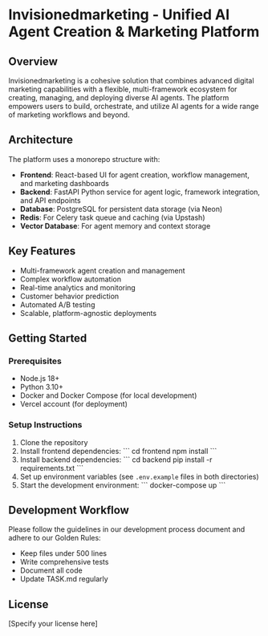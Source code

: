 # Invisionedmarketing - Unified AI Agent Creation & Marketing Platform

## Overview

Invisionedmarketing is a cohesive solution that combines advanced digital marketing capabilities with a flexible, multi-framework ecosystem for creating, managing, and deploying diverse AI agents. The platform empowers users to build, orchestrate, and utilize AI agents for a wide range of marketing workflows and beyond.

## Architecture

The platform uses a monorepo structure with:

- **Frontend**: React-based UI for agent creation, workflow management, and marketing dashboards
- **Backend**: FastAPI Python service for agent logic, framework integration, and API endpoints
- **Database**: PostgreSQL for persistent data storage (via Neon)
- **Redis**: For Celery task queue and caching (via Upstash)
- **Vector Database**: For agent memory and context storage

## Key Features

- Multi-framework agent creation and management
- Complex workflow automation
- Real-time analytics and monitoring
- Customer behavior prediction
- Automated A/B testing
- Scalable, platform-agnostic deployments

## Getting Started

### Prerequisites

- Node.js 18+
- Python 3.10+
- Docker and Docker Compose (for local development)
- Vercel account (for deployment)

### Setup Instructions

1. Clone the repository
2. Install frontend dependencies:
   \`\`\`
   cd frontend
   npm install
   \`\`\`
3. Install backend dependencies:
   \`\`\`
   cd backend
   pip install -r requirements.txt
   \`\`\`
4. Set up environment variables (see `.env.example` files in both directories)
5. Start the development environment:
   \`\`\`
   docker-compose up
   \`\`\`

## Development Workflow

Please follow the guidelines in our development process document and adhere to our Golden Rules:
- Keep files under 500 lines
- Write comprehensive tests
- Document all code
- Update TASK.md regularly

## License

[Specify your license here]
